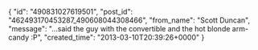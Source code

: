  {
   "id": "490831027619501",
   "post_id": "462493170453287_490608044308466",
   "from_name": "Scott Duncan",
   "message": "...said the guy with the convertible and the hot blonde arm-candy :P",
   "created_time": "2013-03-10T20:39:26+0000"
 }
